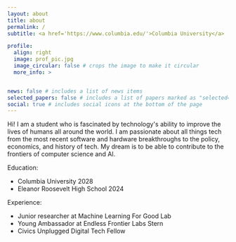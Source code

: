 ```yaml
---
layout: about
title: about
permalink: /
subtitle: <a href='https://www.columbia.edu/'>Columbia University</a> | <a href='https://wp.nyu.edu/ml4good/'>ML4G (NYU Courant)</a> 

profile:
  align: right
  image: prof_pic.jpg
  image_circular: false # crops the image to make it circular
  more_info: >


news: false # includes a list of news items
selected_papers: false # includes a list of papers marked as "selected={true}"
social: true # includes social icons at the bottom of the page
---
```


Hi! I am a student who is fascinated by technology's ability to improve the lives of humans all around the world. I am passionate about all things tech from the most recent
software and hardware breakthroughs to the policy, economics, and history of tech. My dream is to be able to contribute to the frontiers of computer science and AI.

Education:
- Columbia University 2028
- Eleanor Roosevelt High School 2024

Experience:
- Junior researcher at Machine Learning For Good Lab
- Young Ambassador at Endless Frontier Labs Stern
- Civics Unplugged Digital Tech Fellow
